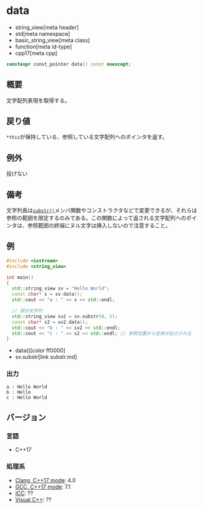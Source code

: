 # data
* string_view[meta header]
* std[meta namespace]
* basic_string_view[meta class]
* function[meta id-type]
* cpp17[meta cpp]

```cpp
constexpr const_pointer data() const noexcept;
```

## 概要
文字配列表現を取得する。


## 戻り値
`*this`が保持している、参照している文字配列へのポインタを返す。


## 例外
投げない


## 備考
文字列長は[`substr()`](substr.md)メンバ関数やコンストラクタなどで変更できるが、それらは参照の範囲を限定するのみである。この関数によって返される文字配列へのポインタは、参照範囲の終端にヌル文字は挿入しないので注意すること。


## 例
```cpp example
#include <iostream>
#include <string_view>

int main()
{
  std::string_view sv = "Hello World";
  const char* s = sv.data();
  std::cout << "a : " << s << std::endl;

  // 部分文字列
  std::string_view sv2 = sv.substr(0, 5);
  const char* s2 = sv2.data();
  std::cout << "b : " << sv2 << std::endl;
  std::cout << "c : " << s2 << std::endl; // 参照位置から全体が出力される
}
```
* data()[color ff0000]
* sv.substr[link substr.md]

### 出力
```
a : Hello World
b : Hello
c : Hello World
```


## バージョン
### 言語
- C++17

### 処理系
- [Clang, C++17 mode](/implementation.md#clang): 4.0
- [GCC, C++17 mode](/implementation.md#gcc): 7.1
- [ICC](/implementation.md#icc): ??
- [Visual C++](/implementation.md#visual_cpp): ??

